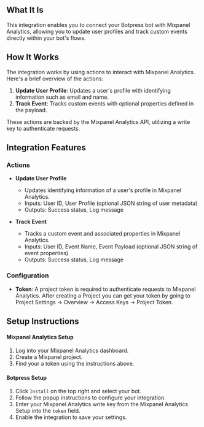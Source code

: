 ## What It Is

This integration enables you to connect your Botpress bot with Mixpanel Analytics, allowing you to update user profiles and track custom events directly within your bot's flows.

## How It Works

The integration works by using actions to interact with Mixpanel Analytics. Here's a brief overview of the actions:

1. **Update User Profile**: Updates a user's profile with identifying information such as email and name.
2. **Track Event**: Tracks custom events with optional properties defined in the payload.

These actions are backed by the Mixpanel Analytics API, utilizing a write key to authenticate requests.

## Integration Features

### Actions

- **Update User Profile**
  - Updates identifying information of a user's profile in Mixpanel Analytics.
  - Inputs: User ID, User Profile (optional JSON string of user metadata)
  - Outputs: Success status, Log message

- **Track Event**
  - Tracks a custom event and associated properties in Mixpanel Analytics.
  - Inputs: User ID, Event Name, Event Payload (optional JSON string of event properties)
  - Outputs: Success status, Log message

### Configuration

- **Token**: A project token is required to authenticate requests to Mixpanel Analytics. After creating a Project you can get your token by going to Project Settings -> Overview -> Access Keys -> Project Token.

## Setup Instructions

#### Mixpanel Analytics Setup

1. Log into your Mixpanel Analytics dashboard.
2. Create a Mixpanel project.
3. Find your a token using the instructions above. 

#### Botpress Setup

1. Click `Install` on the top right and select your bot.
2. Follow the popup instructions to configure your integration.
3. Enter your Mixpanel Analytics write key from the Mixpanel Analytics Setup into the `token` field.
4. Enable the integration to save your settings.
